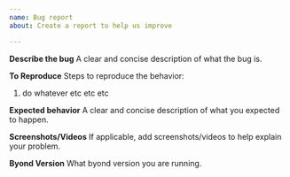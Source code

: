 ```yaml
---
name: Bug report
about: Create a report to help us improve

---
```


**Describe the bug**
A clear and concise description of what the bug is.

**To Reproduce**
Steps to reproduce the behavior:
1. do whatever etc etc etc

**Expected behavior**
A clear and concise description of what you expected to happen.

**Screenshots/Videos**
If applicable, add screenshots/videos to help explain your problem.

**Byond Version**
What byond version you are running.
